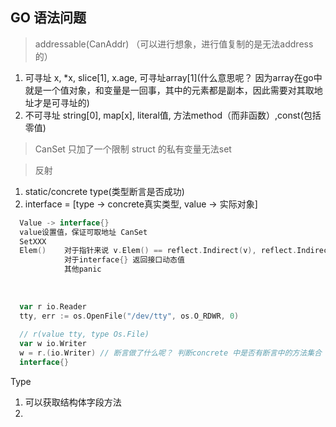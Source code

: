 ## GO 语法问题

> addressable(CanAddr) （可以进行想象，进行值复制的是无法address的）
1. 可寻址 x, *x, slice[1], x.age, 可寻址array[1](什么意思呢？ 因为array在go中就是一个值对象，和变量是一回事，其中的元素都是副本，因此需要对其取地址才是可寻址的)
2. 不可寻址 string[0], map[x], literal值, 方法method（而非函数）,const(包括零值)

> CanSet 只加了一个限制 struct 的私有变量无法set

> 反射

1. static/concrete type(类型断言是否成功)
2. interface = [type -> concrete真实类型, value -> 实际对象]
 ```` GO  
   Value -> interface{} 
   value设置值，保证可取地址 CanSet
   SetXXX
   Elem()    对于指针来说 v.Elem() == reflect.Indirect(v), reflect.Indirect(v)其他情况都返回原值
             对于interface{} 返回接口动态值
             其他panic
   
   
   
   var r io.Reader
   tty, err := os.OpenFile("/dev/tty", os.O_RDWR, 0)
   
   // r(value tty, type Os.File)
   var w io.Writer
   w = r.(io.Writer) // 断言做了什么呢？ 判断concrete 中是否有断言中的方法集合
   interface{} 
 ````
   
   
Type
1. 可以获取结构体字段方法
2. 